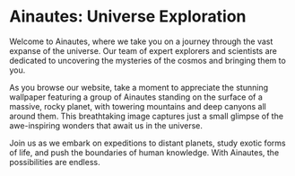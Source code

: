 <!--font:Poppins-->

# Ainautes: Universe Exploration

Welcome to Ainautes, where we take you on a journey through the vast expanse of the universe. Our team of expert explorers and scientists are dedicated to uncovering the mysteries of the cosmos and bringing them to you.

As you browse our website, take a moment to appreciate the stunning wallpaper featuring a group of Ainautes standing on the surface of a massive, rocky planet, with towering mountains and deep canyons all around them. This breathtaking image captures just a small glimpse of the awe-inspiring wonders that await us in the universe.

Join us as we embark on expeditions to distant planets, study exotic forms of life, and push the boundaries of human knowledge. With Ainautes, the possibilities are endless.

<!--

Write me markdown content of website with wallpaper:

"A group of Ainautes standing on the surface of a massive, rocky planet, with towering mountains and deep canyons all around them."

The header of the page should not be copy of the text but rather a real content of the website which is using this wallpaper.


---


# Ainautes - Exploring the Wonders of the Universe

Welcome to Ainautes, where we take you on a journey through the vast expanse of the universe. Our team of expert explorers and scientists are dedicated to uncovering the mysteries of the cosmos and bringing them to you.

As you browse our website, take a moment to appreciate the stunning wallpaper featuring a group of Ainautes standing on the surface of a massive, rocky planet, with towering mountains and deep canyons all around them. This breathtaking image captures just a small glimpse of the awe-inspiring wonders that await us in the universe.

Join us as we embark on expeditions to distant planets, study exotic forms of life, and push the boundaries of human knowledge. With Ainautes, the possibilities are endless.


---


Write me a Google font which is best fitting for the website.

Pick from the list:
- Dancing Script
- Exo 2
- Montserrat
- Cinzel Decorative
- IBM Plex Sans
- Creepster
- Poppins
- Cabin
- Raleway
- Open Sans
- Lobster
- Playfair Display
- Orbitron
- Barlow Condensed
- Futura
- Cinzel
- Great Vibes
- Inter
- Alegreya
- Lato
- Roboto
- Cormorant Garamond


Write just the font name nothing else.


---


Poppins

-->
